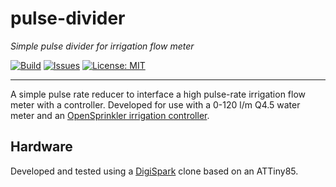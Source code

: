 # pulse-divider
*Simple pulse divider for irrigation flow meter*

[![Build](https://img.shields.io/travis/claybar/pulse-divider/master.svg)](https://travis-ci.org/claybar/pulse-divider)
[![Issues](https://img.shields.io/github/issues/claybar/pulse-divider/.svg)](https://github.com/claybar/pulse-divider/issues)
[![License: MIT](https://img.shields.io/badge/license-MIT-blue.svg)](https://opensource.org/licenses/MIT)

---
A simple pulse rate reducer to interface a high pulse-rate irrigation flow meter with a controller.  Developed for use with a 0-120 l/m Q4.5 water meter and an [OpenSprinkler irrigation controller](opensprinkler.com).

## Hardware

Developed and tested using a [DigiSpark](http://digistump.com/products/1) clone based on an ATTiny85.

